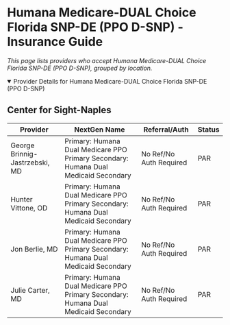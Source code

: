 # Humana Medicare-DUAL Choice Florida SNP-DE (PPO D-SNP) - Insurance Guide

*This page lists providers who accept Humana Medicare-DUAL Choice Florida SNP-DE (PPO D-SNP), grouped by location.*

<details open><summary>Provider Details for Humana Medicare-DUAL Choice Florida SNP-DE (PPO D-SNP)</summary>

## Center for Sight-Naples

| Provider | NextGen Name | Referral/Auth | Status |
|----------|-------------|--------------|--------|
| George Brinnig-Jastrzebski, MD | Primary: Humana Dual Medicare PPO Primary                                                 Secondary: Humana Dual Medicaid Secondary | No Ref/No Auth Required | PAR |
| Hunter Vittone, OD | Primary: Humana Dual Medicare PPO Primary                                                 Secondary: Humana Dual Medicaid Secondary | No Ref/No Auth Required | PAR |
| Jon Berlie, MD | Primary: Humana Dual Medicare PPO Primary                                                 Secondary: Humana Dual Medicaid Secondary | No Ref/No Auth Required | PAR |
| Julie Carter, MD | Primary: Humana Dual Medicare PPO Primary                                                 Secondary: Humana Dual Medicaid Secondary | No Ref/No Auth Required | PAR |

</details>

